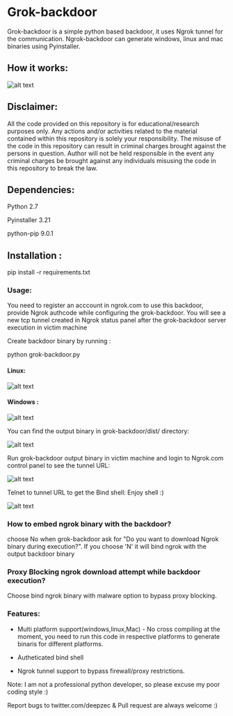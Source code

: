 # Grok-backdoor

Grok-backdoor is a simple python based backdoor, it uses Ngrok tunnel for the communication. Ngrok-backdoor can generate windows, linux and mac binaries using Pyinstaller.

## How it works:

![alt text](https://github.com/deepzec/Grok-backdoor/blob/master/screenshots/ngrok.jpg "Create backdoor binary")




## Disclaimer: 

All the code provided on this repository is for educational/research purposes only. Any actions and/or activities related to the material contained within this repository is solely your responsibility. The misuse of the code in this repository can result in criminal charges brought against the persons in question. Author will not be held responsible in the event any criminal charges be brought against any individuals misusing the code in this repository to break the law. 
	
	
## Dependencies:
Python 2.7

Pyinstaller 3.21

python-pip 9.0.1 


## Installation :
pip install -r requirements.txt


### Usage: 

You need to register an acccount in ngrok.com to use this backdoor, provide Ngrok authcode while configuring the grok-backdoor. You will see a new tcp tunnel created in Ngrok status panel after the grok-backdoor server execution in victim machine

Create backdoor binary by running : 

python grok-backdoor.py

#### Linux: 

![alt text](https://github.com/deepzec/Grok-backdoor/blob/master/screenshots/Create-backdoor-linux.PNG "Create backdoor binary")

#### Windows : 

![alt text](https://github.com/deepzec/Grok-backdoor/blob/master/screenshots/Create-backdoor-windows1.PNG "Create backdoor binary")

You can find the output binary in grok-backdoor/dist/ directory:

![alt text](https://github.com/deepzec/Grok-backdoor/blob/master/screenshots/output-linux.PNG "Output")


Run grok-backdoor output binary in victim machine and login to Ngrok.com control panel to see the tunnel URL:

![alt text](https://github.com/deepzec/Grok-backdoor/blob/master/screenshots/ngrok.PNG "Ngrok Tunnel")


Telnet to tunnel URL to get the Bind shell: Enjoy shell :)

![alt text](https://github.com/deepzec/Grok-backdoor/blob/master/screenshots/telnet.PNG "Shell")


### How to embed ngrok binary with the backdoor?

choose No when grok-backdoor ask for "Do you want to download Ngrok binary during execution?". If you choose 'N' it will bind ngrok with the output backdoor binary

### Proxy Blocking ngrok download attempt while backdoor execution?

Choose bind ngrok binary with malware option to bypass proxy blocking.


### Features:
* Multi platform support(windows,linux,Mac) - No cross compiling at the moment, you need to run this code in respective platforms to generate binaris for different platforms.

* Autheticated bind shell

* Ngrok tunnel support to bypass firewall/proxy restrictions.

Note: I am not a professional python developer, so please excuse my poor coding style :) 

Report bugs to twitter.com/deepzec & Pull request are always welcome :)

